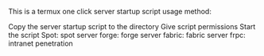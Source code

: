 This is a termux one click server startup script usage method:

Copy the server startup script to the directory
Give script permissions
Start the script
Spot: spot server forge: forge server fabric: fabric server frpc: intranet penetration
